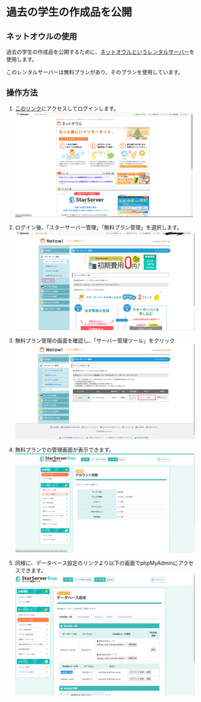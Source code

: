 # 過去の学生の作成品を公開

## ネットオウルの使用
過去の学生の作成品を公開するために、[ネットオウルというレンタルサーバー](https://secure.netowl.jp/)を使用します。

このレンタルサーバーは無料プランがあり、そのプランを使用しています。

## 操作方法
1. [このリンク](https://www.netowl.jp/)にアクセスしてログインします。
![NetowlHP](./img/netowlLogin.png)

2. ログイン後、「スターサーバー管理」「無料プラン管理」を選択します。
![FreePlan](./img/freePlan.png)

3. 無料プラン管理の画面を確認し、「サーバー管理ツール」をクリック
![Tool](./img/freeTool.png)

4. 無料プランでの管理画面が表示できます。
![](./img/FreePlanLoggedIn.png)

5. 同様に、データベース設定のリンクより以下の画面でphpMyAdminにアクセスできます。
![](./img/dbSetting.png)
